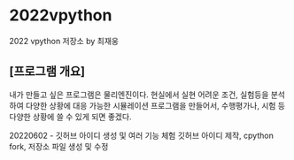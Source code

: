 # 2022vpython
2022 vpython 저장소 by 최재웅
## [프로그램 개요]
내가 만들고 싶은 프로그램은 물리엔진이다. 현실에서 실현 어려운 조건, 실험등을 분석하여 다양한 상황에 대응 가능한 시뮬레이션 프로그램을 만들어서,
수행평가나, 시험 등 다양한 상황에 쓸 수 있게 되면 좋겠다.

20220602 - 깃허브 아이디 생성 및 여러 기능 체험
깃허브 아이디 제작, cpython fork, 저장소 파일 생성 및 수정
